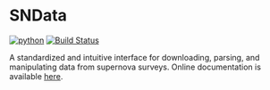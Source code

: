 # SNData

[![python](https://img.shields.io/badge/python-3.7-g.svg)]() [![Build Status](https://travis-ci.com/djperrefort/SNData.svg?token=MKWwaqNeMpyaNQ2HGxM7&branch=master)](https://travis-ci.com/djperrefort/SNData)


A standardized and intuitive interface for downloading, parsing, and
manipulating data from supernova surveys. Online documentation is available
 [here](https://sn-data.readthedocs.io/en/latest/).
